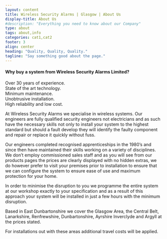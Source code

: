```yaml
---
layout: content
title: Wireless Security Alarms | Glasgow | About Us
display-title: About Us
#description: "Everything you need to know about our Company"
type: about
tags: about,info
categories: cat1,cat2
footer: 3
align: center
heading: "Quality, Quality, Quality."
tagline: "Say something good about the page."
---
```

#### Why buy a system from Wireless Security Alarms Limited?     

Over 30 years of experience.  
State of the art technology.   
Minimum maintenance.  
Unobtrusive installation.   
High reliability and low cost.   

At Wireless Security Alarms we specialise in wireless systems. Our engineers are fully qualified security engineers not electricians and as such have the necessary skills not only to install your system to the highest standard but should a fault develop they will identify the faulty component and repair or replace it quickly without fuss.  

Our engineers completed recognised apprenticeships in the 1980’s and since then have maintained their skills working on a variety of disciplines.
We don’t employ commissioned sales staff and as you will see from our products pages the prices are clearly displayed with no hidden extras, we do however prefer to visit your premises prior to installation to ensure that we can configure the system to ensure ease of use and maximum protection for your home.  

In order to minimise the disruption to you we programme the entire system at our workshop exactly to your specification and as a result of this approach your system will be installed in just a few hours with the minimum disruption.  

Based in East Dunbartonshire we cover the Glasgow Area, the Central Belt, Lanarkshire, Renfrewshire, Dunbartonshire, Ayrshire Inverclyde and Argyll at the prices stated.  

For installations out with these areas additional travel costs will be applied.